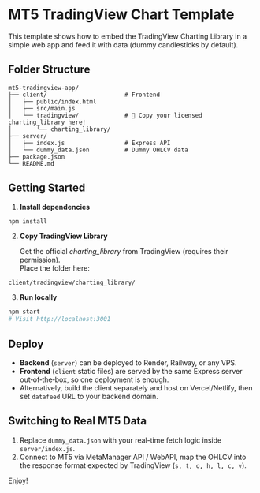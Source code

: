 # MT5 TradingView Chart Template

This template shows how to embed the TradingView Charting Library in a simple web app and feed it with data (dummy candlesticks by default).

## Folder Structure

```
mt5-tradingview-app/
├── client/                      # Frontend
│   ├── public/index.html
│   ├── src/main.js
│   └── tradingview/             # 🔴 Copy your licensed charting_library here!
│       └── charting_library/
├── server/
│   ├── index.js                 # Express API
│   └── dummy_data.json          # Dummy OHLCV data
├── package.json
└── README.md
```

## Getting Started

1. **Install dependencies**

```bash
npm install
```

2. **Copy TradingView Library**

   Get the official *charting_library* from TradingView (requires their permission).  
   Place the folder here:

```
client/tradingview/charting_library/
```

3. **Run locally**

```bash
npm start
# Visit http://localhost:3001
```

## Deploy

- **Backend** (`server`) can be deployed to Render, Railway, or any VPS.
- **Frontend** (`client` static files) are served by the same Express server out‑of‑the‑box, so one deployment is enough.
- Alternatively, build the client separately and host on Vercel/Netlify, then set `datafeed` URL to your backend domain.

## Switching to Real MT5 Data

1. Replace `dummy_data.json` with your real-time fetch logic inside `server/index.js`.
2. Connect to MT5 via MetaManager API / WebAPI, map the OHLCV into the response format expected by TradingView (`s, t, o, h, l, c, v`).

Enjoy!